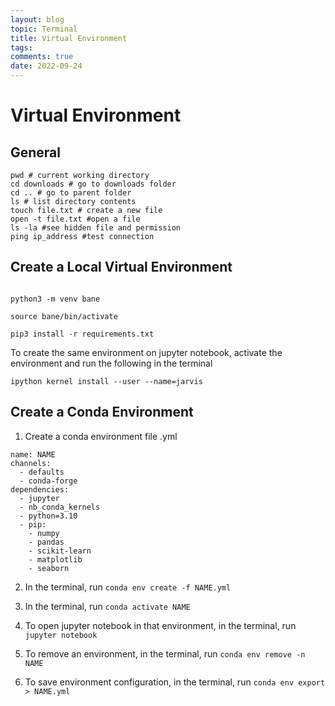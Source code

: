 ```yaml
---
layout: blog
topic: Terminal
title: Virtual Environment
tags: 
comments: true
date: 2022-09-24
---
```


# Virtual Environment

## General

```shell
pwd # current working directory
cd downloads # go to downloads folder
cd .. # go to parent folder
ls # list directory contents
touch file.txt # create a new file
open -t file.txt #open a file 
ls -la #see hidden file and permission
ping ip_address #test connection
```
## Create a Local Virtual Environment

```shell

python3 -m venv bane

source bane/bin/activate

pip3 install -r requirements.txt
```
To create the same environment on jupyter notebook, activate the environment and run the following in the terminal

```shell
ipython kernel install --user --name=jarvis
```
## Create a Conda Environment

1. Create a conda environment file .yml

```
name: NAME
channels:
  - defaults
  - conda-forge
dependencies:
  - jupyter
  - nb_conda_kernels
  - python=3.10
  - pip:
    - numpy
    - pandas
    - scikit-learn
    - matplotlib
    - seaborn
```

2. In the terminal, run ```conda env create -f NAME.yml```

3. In the terminal, run ```conda activate NAME```

4. To open jupyter notebook in that environment, in the terminal, run ```jupyter notebook```

5. To remove an environment, in the terminal, run ```conda env remove -n NAME```

6. To save environment configuration, in the terminal, run ```conda env export > NAME.yml```



